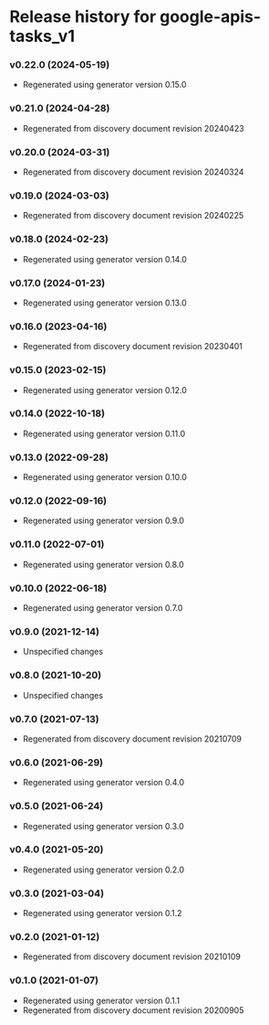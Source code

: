 # Release history for google-apis-tasks_v1

### v0.22.0 (2024-05-19)

* Regenerated using generator version 0.15.0

### v0.21.0 (2024-04-28)

* Regenerated from discovery document revision 20240423

### v0.20.0 (2024-03-31)

* Regenerated from discovery document revision 20240324

### v0.19.0 (2024-03-03)

* Regenerated from discovery document revision 20240225

### v0.18.0 (2024-02-23)

* Regenerated using generator version 0.14.0

### v0.17.0 (2024-01-23)

* Regenerated using generator version 0.13.0

### v0.16.0 (2023-04-16)

* Regenerated from discovery document revision 20230401

### v0.15.0 (2023-02-15)

* Regenerated using generator version 0.12.0

### v0.14.0 (2022-10-18)

* Regenerated using generator version 0.11.0

### v0.13.0 (2022-09-28)

* Regenerated using generator version 0.10.0

### v0.12.0 (2022-09-16)

* Regenerated using generator version 0.9.0

### v0.11.0 (2022-07-01)

* Regenerated using generator version 0.8.0

### v0.10.0 (2022-06-18)

* Regenerated using generator version 0.7.0

### v0.9.0 (2021-12-14)

* Unspecified changes

### v0.8.0 (2021-10-20)

* Unspecified changes

### v0.7.0 (2021-07-13)

* Regenerated from discovery document revision 20210709

### v0.6.0 (2021-06-29)

* Regenerated using generator version 0.4.0

### v0.5.0 (2021-06-24)

* Regenerated using generator version 0.3.0

### v0.4.0 (2021-05-20)

* Regenerated using generator version 0.2.0

### v0.3.0 (2021-03-04)

* Regenerated using generator version 0.1.2

### v0.2.0 (2021-01-12)

* Regenerated from discovery document revision 20210109

### v0.1.0 (2021-01-07)

* Regenerated using generator version 0.1.1
* Regenerated from discovery document revision 20200905

